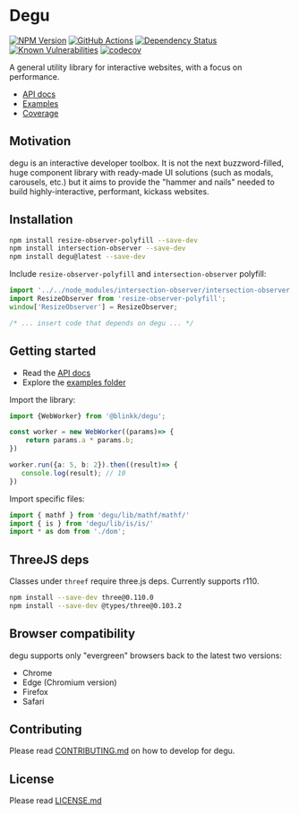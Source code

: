 # Degu

[![NPM Version][npm-image]][npm-url]
[![GitHub Actions][github-image]][github-url]
[![Dependency Status][david-image]][david-url]
[![Known Vulnerabilities][snyk-image]][snyk-url]
[![codecov][codecov-image]][codecov-url]

A general utility library for interactive websites, with a focus on performance.

- [API docs](https://blinkkcode.github.io/degu/)
- [Examples](https://blinkkcode.github.io/degu/examples/)
- [Coverage](https://blinkkcode.github.io/degu/coverage/)

## Motivation

degu is an interactive developer toolbox. It is not the next buzzword-filled,
huge component library with ready-made UI solutions (such as modals, carousels, etc.)
but it aims to provide the "hammer and nails" needed to build highly-interactive,
performant, kickass websites.

## Installation

```bash
npm install resize-observer-polyfill --save-dev
npm install intersection-observer --save-dev
npm install degu@latest --save-dev
```

Include `resize-observer-polyfill` and `intersection-observer` polyfill:

```ts
import '../../node_modules/intersection-observer/intersection-observer.js';
import ResizeObserver from 'resize-observer-polyfill';
window['ResizeObserver'] = ResizeObserver;

/* ... insert code that depends on degu ... */
```

## Getting started

- Read the [API docs](https://blinkkcode.github.io/degu/)
- Explore the [examples folder](/examples/)

Import the library:

```ts
import {WebWorker} from '@blinkk/degu';

const worker = new WebWorker((params)=> {
    return params.a * params.b;
})

worker.run({a: 5, b: 2}).then((result)=> {
   console.log(result); // 10
})
```

Import specific files:

```ts
import { mathf } from 'degu/lib/mathf/mathf/'
import { is } from 'degu/lib/is/is/'
import * as dom from './dom';
```

## ThreeJS deps

Classes under `threef` require three.js deps. Currently supports r110.

```bash
npm install --save-dev three@0.110.0
npm install --save-dev @types/three@0.103.2
```

## Browser compatibility

degu supports only "evergreen" browsers back to the latest two versions:

- Chrome
- Edge (Chromium version)
- Firefox
- Safari

## Contributing

Please read [CONTRIBUTING.md](CONTRIBUTING.md) on how to develop for degu.

## License

Please read [LICENSE.md](LICENSE.md)

[github-image]: https://github.com/blinkkcode/degu/workflows/Run%20tests/badge.svg
[github-url]: https://github.com/blinkkcode/degu/actions
[codecov-image]: https://codecov.io/gh/blinkkcode/degu/branch/main/graph/badge.svg
[codecov-url]: https://codecov.io/gh/blinkkcode/degu
[david-image]: https://david-dm.org/blinkkcode/degu.svg
[david-url]: https://david-dm.org/blinkkcode/degu
[npm-image]: https://img.shields.io/npm/v/@blinkk/degu.svg
[npm-url]: https://npmjs.org/package/@blinkk/degu
[snyk-image]: https://snyk.io/test/github/blinkkcode/degu/badge.svg
[snyk-url]: https://snyk.io/test/github/blinkkcode/degu
